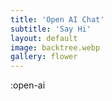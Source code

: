 ```yaml
---
title: 'Open AI Chat'
subtitle: 'Say Hi'
layout: default
image: backtree.webp
gallery: flower
---
```


:open-ai
